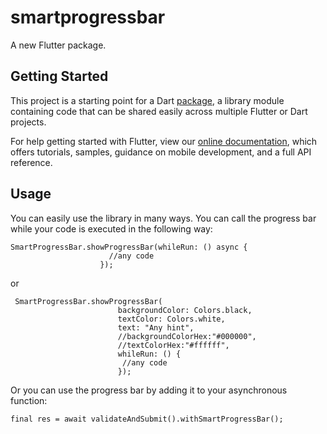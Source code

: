 # smartprogressbar

A new Flutter package.

## Getting Started

This project is a starting point for a Dart
[package](https://flutter.dev/developing-packages/),
a library module containing code that can be shared easily across
multiple Flutter or Dart projects.

For help getting started with Flutter, view our 
[online documentation](https://flutter.dev/docs), which offers tutorials, 
samples, guidance on mobile development, and a full API reference.

## Usage

You can easily use the library in many ways.
You can call the progress bar while your code is executed in the following way:
```
SmartProgressBar.showProgressBar(whileRun: () async {
                      //any code
                    });
```
or
```
 SmartProgressBar.showProgressBar(
                        backgroundColor: Colors.black,
                        textColor: Colors.white,
                        text: "Any hint",
                        //backgroundColorHex:"#000000",
                        //textColorHex:"#ffffff",
                        whileRun: () {
                         //any code
                        });
```


Or you can use the progress bar by adding it to your asynchronous function:
```
final res = await validateAndSubmit().withSmartProgressBar();
```
